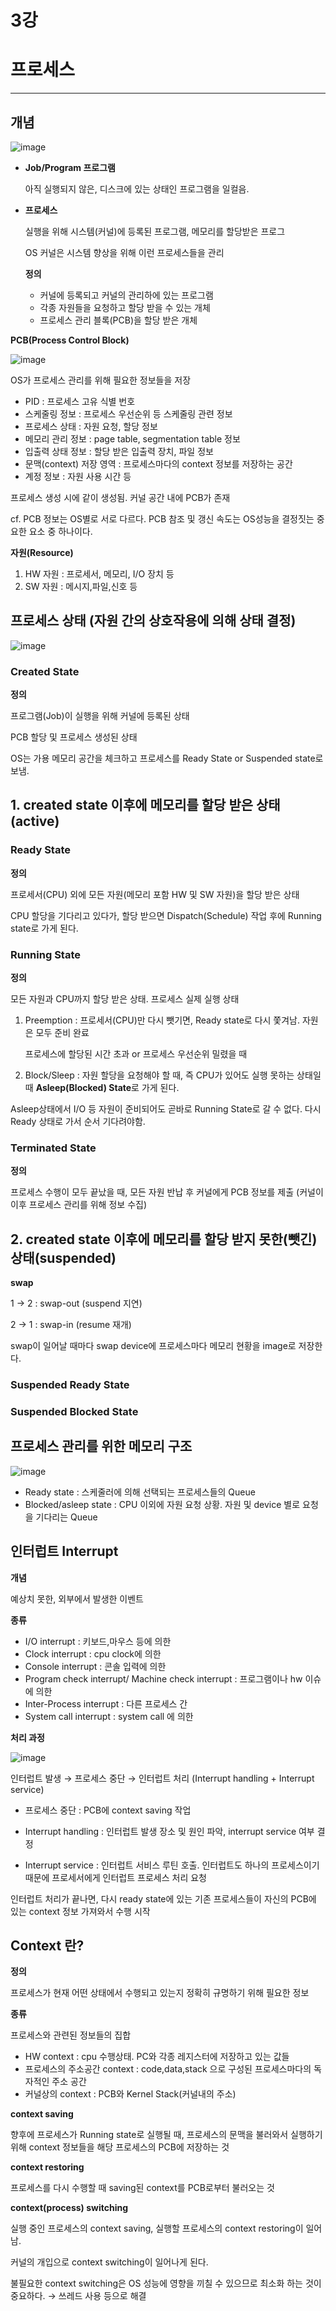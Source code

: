 # 3강

# 프로세스

---

## 개념

![image](https://github.com/SSAFY11thDaejeon7/cs_study/assets/138864974/5c9cf51d-9f8a-4ebc-970d-f12b5a43592f)
- **Job/Program 프로그램**
    
    아직 실행되지 않은, 디스크에 있는 상태인 프로그램을 일컬음.
    
- **프로세스**
    
    실행을 위해 시스템(커널)에 등록된 프로그램, 메모리를 할당받은 프로그
    
    OS 커널은 시스템 향상을 위해 이런 프로세스들을 관리
    
    **정의**
    
    - 커널에 등록되고 커널의 관리하에 있는 프로그램
    - 각종 자원들을 요청하고 할당 받을 수 있는 개체
    - 프로세스 관리 블록(PCB)을 할당 받은 개체

**PCB(Process Control Block)**

![image](https://github.com/SSAFY11thDaejeon7/cs_study/assets/138864974/3aae383b-a2b8-46d6-bf3e-b6c25dae9154)

OS가 프로세스 관리를 위해 필요한 정보들을 저장

- PID : 프로세스 고유 식별 번호
- 스케줄링 정보 : 프로세스 우선순위 등 스케줄링 관련 정보
- 프로세스 상태 : 자원 요청, 할당 정보
- 메모리 관리 정보 : page table, segmentation table 정보
- 입출력 상태 정보 : 할당 받은 입출력 장치, 파일 정보
- 문맥(context) 저장 영역 : 프로세스마다의 context 정보를 저장하는 공간
- 계정 정보 : 자원 사용 시간 등

프로세스 생성 시에 같이 생성됨. 커널 공간 내에 PCB가 존재

cf. PCB 정보는 OS별로 서로 다르다. PCB 참조 및 갱신 속도는 OS성능을 결정짓는 중요한 요소 중 하나이다.

**자원(Resource)**

1. HW 자원 : 프로세서, 메모리, I/O 장치 등
2. SW 자원 : 메시지,파일,신호 등

## 프로세스 상태 (자원 간의 상호작용에 의해 상태 결정)

![image](https://github.com/SSAFY11thDaejeon7/cs_study/assets/138864974/a6dad8e3-2b71-49c9-8aca-27f6af29fb92)
### Created State

**정의**

프로그램(Job)이 실행을 위해 커널에 등록된 상태

PCB 할당 및 프로세스 생성된 상태

OS는 가용 메모리 공간을 체크하고 프로세스를 Ready State or Suspended state로 보냄.

## 1. created state 이후에 메모리를 할당 받은 상태(active)

### Ready State

**정의**

프로세서(CPU) 외에 모든 자원(메모리 포함 HW 및 SW 자원)을 할당 받은 상태

CPU 할당을 기다리고 있다가, 할당 받으면 Dispatch(Schedule) 작업 후에 Running state로 가게 된다.

### Running State

**정의**

모든 자원과 CPU까지 할당 받은 상태. 프로세스 실제 실행 상태

1. Preemption : 프로세서(CPU)만 다시 뺏기면, Ready state로 다시 쫓겨남. 자원은 모두 준비 완료
    
    프로세스에 할당된 시간 초과 or 프로세스 우선순위 밀렸을 때
    
2. Block/Sleep : 자원 할당을 요청해야 할 때, 즉 CPU가 있어도 실행 못하는 상태일 때 **Asleep(Blocked) State**로 가게 된다.

Asleep상태에서 I/O 등 자원이 준비되어도 곧바로 Running State로 갈 수 없다. 다시 Ready 상태로 가서 순서 기다려야함.

### Terminated State

**정의**

프로세스 수행이 모두 끝났을 때, 모든 자원 반납 후 커널에게 PCB 정보를 제출 (커널이 이후 프로세스 관리를 위해 정보 수집)

## 2. created state 이후에 메모리를 할당 받지 못한(뺏긴) 상태(suspended)

**swap**

1 → 2 : swap-out (suspend 지연)

2 → 1 : swap-in (resume 재개)

swap이 일어날 때마다 swap device에 프로세스마다 메모리 현황을 image로 저장한다.

### Suspended Ready State

### Suspended Blocked State

## 프로세스 관리를 위한 메모리 구조

![image](https://github.com/SSAFY11thDaejeon7/cs_study/assets/138864974/fa07898b-4c1f-4161-bb01-ef335d8cb4bc)
- Ready state : 스케줄러에 의해 선택되는 프로세스들의 Queue
- Blocked/asleep state : CPU 이외에 자원 요청 상황. 자원 및 device 별로 요청을 기다리는 Queue

## 인터럽트 Interrupt

**개념**

예상치 못한, 외부에서 발생한 이벤트

**종류**

- I/O interrupt : 키보드,마우스 등에 의한
- Clock interrupt : cpu clock에 의한
- Console interrupt : 콘솔 입력에 의한
- Program check interrupt/ Machine check interrupt : 프로그램이나 hw 이슈에 의한
- Inter-Process interrupt : 다른 프로세스 간
- System call interrupt : system call 에 의한

**처리 과정**

![image](https://github.com/SSAFY11thDaejeon7/cs_study/assets/138864974/eb339764-93b6-485b-9744-91f3485f3e33)

인터럽트 발생 → 프로세스 중단 → 인터럽트 처리 (Interrupt handling + Interrupt service)

- 프로세스 중단 : PCB에 context saving 작업

- Interrupt handling : 인터럽트 발생 장소 및 원인 파악, interrupt service 여부 결정
- Interrupt service : 인터럽트 서비스 루틴 호출. 인터럽트도 하나의 프로세스이기 때문에 프로세서에게 인터럽트 프로세스 처리 요청

인터럽트 처리가 끝나면, 다시 ready state에 있는 기존 프로세스들이 자신의 PCB에 있는 context 정보 가져와서 수행 시작

## Context 란?

**정의**

프로세스가 현재 어떤 상태에서 수행되고 있는지 정확히 규명하기 위해 필요한 정보

**종류**

프로세스와 관련된 정보들의 집합

- HW context : cpu 수행상태. PC와 각종 레지스터에 저장하고 있는 값들
- 프로세스의 주소공간 context : code,data,stack 으로 구성된 프로세스마다의 독자적인 주소 공간
- 커널상의 context : PCB와 Kernel Stack(커널내의 주소)

**context saving**

향후에 프로세스가 Running state로 실행될 때, 프로세스의 문맥을 불러와서 실행하기 위해 context 정보들을 해당 프로세스의 PCB에 저장하는 것

**context restoring**

프로세스를 다시 수행할 때 saving된 context를 PCB로부터 불러오는 것

**context(process) switching**

실행 중인 프로세스의 context saving, 실행할 프로세스의 context restoring이 일어남.

커널의 개입으로 context switching이 일어나게 된다.

불필요한 context switching은 OS 성능에 영향을 끼칠 수 있으므로 최소화 하는 것이 중요하다. → 쓰레드 사용 등으로 해결
